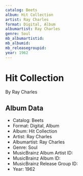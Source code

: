 ```yaml
---
catalog: Beets
album: Hit Collection
artist: Ray Charles
format: Digital, Album
albumartist: Ray Charles
genre: Soul
mb_albumartistid: 
mb_albumid: 
mb_releasegroupid: 
year: 1962
---
```


# Hit Collection

By Ray Charles

## Album Data

- Catalog: Beets
- Format: Digital, Album
- Album: Hit Collection
- Artist: Ray Charles
- Albumartist: Ray Charles
- Genre: Soul
- MusicBrainz Album Artist ID: 
- MusicBrainz Album ID: 
- MusicBrainz Release Group ID: 
- Year: 1962

